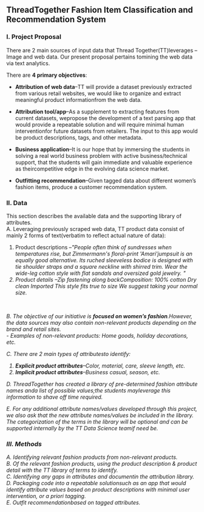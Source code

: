 ## ThreadTogether Fashion Item Classification and Recommendation System

### I.     Project Proposal

There are 2 main sources of input data that Thread Together(TT)leverages –Image and web data. Our present proposal pertains tomining the web data via text analytics.

There are **4 primary objectives**:

- **Attribution of web data**–TT will provide a dataset previously extracted from various retail websites, we would like to organize and extract meaningful product informationfrom the web data. <br>

- **Attribution tool/app**–As a supplement to extracting features from current datasets, wepropose the development of a text parsing app that would provide a repeatable solution and will require minimal human interventionfor future datasets from retailers. The input to this app would be product descriptions, tags, and other metadata.

- **Business application**–It is our hope that by immersing the students in solving a real world business problem with active business/technical support, that the students will gain immediate and valuable experience as theircompetitive edge in the evolving data science market.

- **Outfitting recommendation**–Given tagged data about different women’s fashion items, produce a customer recommendation system.

### II.       Data

This section describes the available data and the supporting library of attributes. <br>
A.  Leveraging previously scraped web data, TT product data consist of mainly 2 forms of text(verbatim to reflect actual nature of data):

1. Product descriptions –<em>"People often think of sundresses when temperatures rise, but Zimmermann's floral-print 'Amari'jumpsuit is an equally good alternative. Its ruched sleeveless bodice is designed with tie shoulder straps and a square neckline with shirred trim. Wear the wide-leg cotton style with flat sandals and oversized gold jewelry. "
2. Product details –Zip fastening along backComposition: 100% cotton Dry clean Imported This style fits true to size We suggest taking your normal size.
<br>

B. The objective of our initiative is **focused on women’s fashion**.However, the data sources may also contain non-relevant products depending on the brand and retail sites. <br> - Examples of non-relevant products: Home goods, holiday decorations, etc.

C. There are 2 main types of attributesto identify:

1. **Explicit product attributes**–Color, material, care, sleeve length, etc.
2. **Implicit product attributes**–Business casual, season, etc.

D. ThreadTogether has created a library of pre-determined fashion attribute names anda list of possible values;the students mayleverage this information to shave off time required. 

E. For any additional attribute names/values developed through this project, we also ask that the new attribute names/values be included in the library. The categorization of the terms in the library will be optional and can be supported internally by the TT Data Science teamif need be.

### III. Methods

A. Identifying relevant fashion products from non-relevant products. <br>
B. Of the relevant fashion products, using the product description & product detail with the TT library of terms to identify.<br>
C. Identifying any gaps in attributes and documentin the attribution library.<br>
D. Packaging code into a repeatable solutionsuch as an app that would identify attribute values based on product descriptions with minimal user intervention, or a priori tagging.<br>
E. Outfit recommendationbased on tagged attributes.
